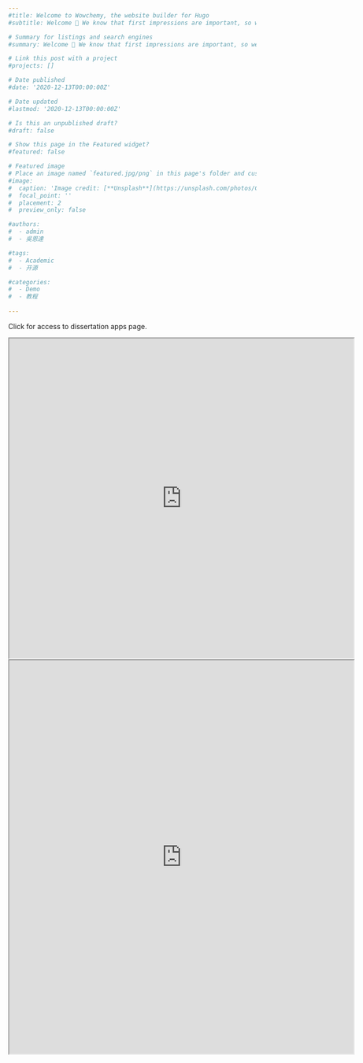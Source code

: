 ```yaml
---
#title: Welcome to Wowchemy, the website builder for Hugo
#subtitle: Welcome 👋 We know that first impressions are important, so we've populated your new site with some initial #content to help you get familiar with everything in no time.

# Summary for listings and search engines
#summary: Welcome 👋 We know that first impressions are important, so we've populated your new site with some initial #content to help you get familiar with everything in no time.

# Link this post with a project
#projects: []

# Date published
#date: '2020-12-13T00:00:00Z'

# Date updated
#lastmod: '2020-12-13T00:00:00Z'

# Is this an unpublished draft?
#draft: false

# Show this page in the Featured widget?
#featured: false

# Featured image
# Place an image named `featured.jpg/png` in this page's folder and customize its options here.
#image:
#  caption: 'Image credit: [**Unsplash**](https://unsplash.com/photos/CpkOjOcXdUY)'
#  focal_point: ''
#  placement: 2
#  preview_only: false

#authors:
#  - admin
#  - 吳恩達

#tags:
#  - Academic
#  - 开源

#categories:
#  - Demo
#  - 教程
  
---
```


Click for access to dissertation apps page.


<iframe width="700" height="650" src="https://6zkiod-alexperlmutter.shinyapps.io/INDM2/"></iframe>


<iframe width="700" height="800" src="https://6zkiod-alexperlmutter.shinyapps.io/DNDM/"></iframe>
